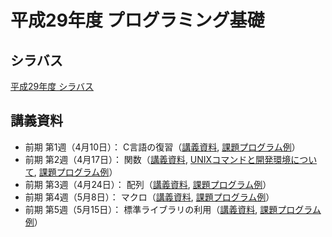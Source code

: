 # 平成29年度 プログラミング基礎

## シラバス

[平成29年度 シラバス](https://github.com/nit-ibaraki-fundamentals-of-programming/lecture/raw/master/src/kiso_syllabus.pdf)

## 講義資料

* 前期 第1週（4月10日）： C言語の復習（[講義資料](https://github.com/nit-ibaraki-fundamentals-of-programming/lecture/raw/master/src/kiso1-01.pdf), [課題プログラム例](https://github.com/nit-ibaraki-fundamentals-of-programming/lecture/raw/master/src/kiso1-01-ans.pdf)）
* 前期 第2週（4月17日）： 関数（[講義資料](https://github.com/nit-ibaraki-fundamentals-of-programming/lecture/raw/master/src/kiso1-02.pdf), [UNIXコマンドと開発環境について](https://github.com/nit-ibaraki-fundamentals-of-programming/lecture/raw/master/src/kiso-unix.pdf), [課題プログラム例](https://github.com/nit-ibaraki-fundamentals-of-programming/lecture/raw/master/src/kiso1-02-ans.pdf)）
* 前期 第3週（4月24日）： 配列（[講義資料](https://github.com/nit-ibaraki-fundamentals-of-programming/lecture/raw/master/src/kiso1-03.pdf), [課題プログラム例](https://github.com/nit-ibaraki-fundamentals-of-programming/lecture/raw/master/src/kiso1-03-ans.pdf)）
* 前期 第4週（5月8日）： マクロ（[講義資料](https://github.com/nit-ibaraki-fundamentals-of-programming/lecture/raw/master/src/kiso1-04.pdf),  [課題プログラム例](https://github.com/nit-ibaraki-fundamentals-of-programming/lecture/raw/master/src/kiso1-04-ans.pdf)）
* 前期 第5週（5月15日）： 標準ライブラリの利用（[講義資料](https://github.com/nit-ibaraki-fundamentals-of-programming/lecture/raw/master/src/kiso1-05.pdf), [課題プログラム例](https://github.com/nit-ibaraki-fundamentals-of-programming/lecture/raw/master/src/kiso1-05-ans.pdf)）
